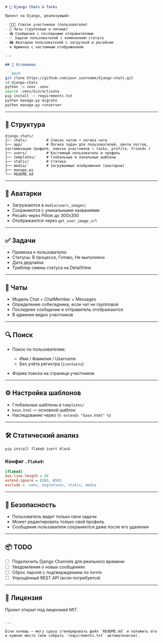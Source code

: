 

````markdown
# 🧩 Django Chats & Tasks

Проект на Django, реализующий:

- 🧑‍🤝‍🧑 Список участников (пользователи)
- 💬 Чаты (групповые и личные)
- 📥 Сообщения с последними отправителями
- ✅ Задачи пользователей с изменением статуса
- 🖼️ Аватарки пользователей с загрузкой и ресайзом
- ⚙️ Админка с кастомным отображением

---

## 🚀 Установка

```bash
git clone https://github.com/your_username/django-chats.git
cd django-chats
python -m venv .venv
source .venv/bin/activate
pip install -r requirements.txt
python manage.py migrate
python manage.py runserver
````

---

## 📁 Структура

```
django_chats/
├── chats/         # Список чатов + логика чата
├── app/           # Логика задач для пользователей, ленты постов, кастомизации профиля, поиска участников ( tasks, profile, friends )
├── users/         # Кастомный пользователь и профиль
├── templates/     # Глобальные и локальные шаблоны
├── static/        # Статика
├── media/         # Загружаемые изображения (аватарки)
├── manage.py
└── README.md
```

---

## 📸 Аватарки

* Загружаются в `media/users_images/`
* Сохраняются с уникальными названиями
* Ресайз через Pillow до 300x300
* Отображаются через `get_user_image_url`

---

## ✅ Задачи

* Привязка к пользователю
* Статусы: В процессе, Готово, Не выполнено
* Дата дедлайна
* Тумблер смены статуса на DetailView

---

## 💬 Чаты

* Модель Chat + ChatMember + Messages
* Определение собеседника, если чат не групповой
* Последнее сообщение и отправитель отображаются
* В админке видно участников

---

## 🔍 Поиск

* Поиск по пользователям:

  * Имя / Фамилия / Username
  * Без учёта регистра (`icontains`)
* Форма поиска на странице участников

---

## ⚙️ Настройка шаблонов

* Глобальные шаблоны в `templates/`
* `base.html` — основной шаблон
* Наследование через `{% extends "base.html" %}`

---

## 🛠️ Статический анализ

```bash
pip install flake8 isort black
```

### Конфиг `.flake8`:

```ini
[flake8]
max-line-length = 88
extend-ignore = E203, W503
exclude = .venv, migrations, static, media
```

---

## 🔐 Безопасность

* Пользователь видит только свои задачи
* Может редактировать только свой профиль
* Сообщения пользователя сохраняются даже после его удаления

---

## 📦 TODO

* [ ] Подключить Django Channels для реального времени
* [ ] Уведомления о новых сообщениях
* [ ] Сброс пароля с подтверждением по почте
* [ ] Упрощённый REST API (если потребуется)

---

## 📝 Лицензия

Проект открыт под лицензией MIT.

```

---

Если хочешь — могу сразу сгенерировать файл `README.md` и положить его в нужное место (или собрать `requirements.txt` автоматически).
```
